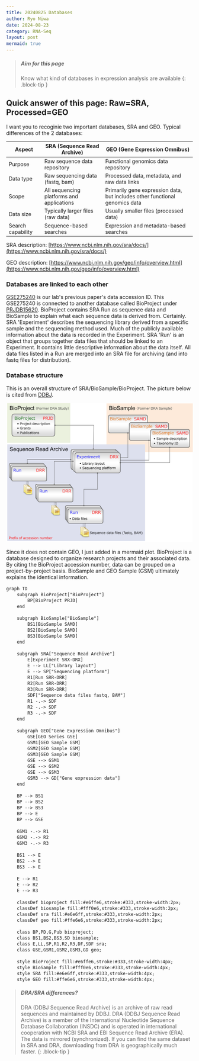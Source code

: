 ```yaml
---
title: 20240825 Databases
author: Ryo Niwa
date: 2024-08-23
category: RNA-Seq
layout: post
mermaid: true
---
```


> ##### Aim for this page
> Know what kind of databases in expression analysis are available
{: .block-tip }

## Quick answer of this page: Raw=SRA, Processed=GEO

I want you to recoginie two important databases, SRA and GEO. Typical differences of the 2 databases:

| Aspect | SRA (Sequence Read Archive) | GEO (Gene Expression Omnibus) |
|--------|-----------------------------|-----------------------------|
| Purpose | Raw sequence data repository | Functional genomics data repository |
| Data type | Raw sequencing data (fastq, bam) | Processed data, metadata, and raw data links |
| Scope | All sequencing platforms and applications | Primarily gene expression data, but includes other functional genomics data |
| Data size | Typically larger files (raw data) | Usually smaller files (processed data) |
| Search capability | Sequence-based searches | Expression and metadata-based searches |

SRA description: [https://www.ncbi.nlm.nih.gov/sra/docs/](https://www.ncbi.nlm.nih.gov/sra/docs/)

GEO description: [https://www.ncbi.nlm.nih.gov/geo/info/overview.html](https://www.ncbi.nlm.nih.gov/geo/info/overview.html)

### Databases are linked to each other

[GSE275240](https://www.ncbi.nlm.nih.gov/geo/query/acc.cgi?acc=GSE275240) is our lab's previous paper's data accession ID. This GSE275240 is connected to another database called BioProject under [PRJDB15620](https://www.ncbi.nlm.nih.gov/bioproject/PRJDB15620). BioProject contains SRA Run as sequence data and BioSample to explain what each sequence data is derived from. Certainly. SRA 'Experiment' describes the sequencing library derived from a specific sample and the sequencing method used. Much of the publicly available information about the data is recorded in the Experiment. SRA 'Run' is an object that groups together data files that should be linked to an Experiment. It contains little descriptive information about the data itself. All data files listed in a Run are merged into an SRA file for archiving (and into fastq files for distribution).

### Database structure

This is an overall structure of SRA/BioSample/BioProject. The picture below is cited from [DDBJ](https://www.ddbj.nig.ac.jp/biosample/overview.html).

![SRA_structure](/assets/sra_object.png)

Since it does not contain GEO, I just added in a mermaid plot. BioProject is a database designed to organize research projects and their associated data. By citing the BioProject accession number, data can be grouped on a project-by-project basis. BioSample and GEO Sample (GSM) ultimately explains the identical information. 

```mermaid
graph TD
    subgraph BioProject["BioProject"]
        BP[BioProject PRJD]
    end

    subgraph BioSample["BioSample"]
        BS1[BioSample SAMD]
        BS2[BioSample SAMD]
        BS3[BioSample SAMD]
    end

    subgraph SRA["Sequence Read Archive"]
        E[Experiment SRX-DRX]
        E --> LL["Library layout"]
        E --> SP["Sequencing platform"]
        R1[Run SRR-DRR]
        R2[Run SRR-DRR]
        R3[Run SRR-DRR]
        SDF["Sequence data files fastq, BAM"]
        R1 -.-> SDF
        R2 -.-> SDF
        R3 -.-> SDF
    end

    subgraph GEO["Gene Expression Omnibus"]
        GSE[GEO Series GSE]
        GSM1[GEO Sample GSM]
        GSM2[GEO Sample GSM]
        GSM3[GEO Sample GSM]
        GSE --> GSM1
        GSE --> GSM2
        GSE --> GSM3
        GSM3 --> GD["Gene expression data"]
    end

    BP --> BS1
    BP --> BS2
    BP --> BS3
    BP --> E
    BP --> GSE

    GSM1 -.-> R1
    GSM2 -.-> R2
    GSM3 -.-> R3
    
    BS1 --> E
    BS2 --> E
    BS3 --> E

    E --> R1
    E --> R2
    E --> R3

    classDef bioproject fill:#e6ffe6,stroke:#333,stroke-width:2px;
    classDef biosample fill:#fff0e6,stroke:#333,stroke-width:2px;
    classDef sra fill:#e6e6ff,stroke:#333,stroke-width:2px;
    classDef geo fill:#ffe6e6,stroke:#333,stroke-width:2px;

    class BP,PD,G,Pub bioproject;
    class BS1,BS2,BS3,SD biosample;
    class E,LL,SP,R1,R2,R3,DF,SDF sra;
    class GSE,GSM1,GSM2,GSM3,GD geo;

    style BioProject fill:#e6ffe6,stroke:#333,stroke-width:4px;
    style BioSample fill:#fff0e6,stroke:#333,stroke-width:4px;
    style SRA fill:#e6e6ff,stroke:#333,stroke-width:4px;
    style GEO fill:#ffe6e6,stroke:#333,stroke-width:4px;
```

> ##### DRA/SRA differences?
> DRA (DDBJ Sequence Read Archive) is an archive of raw read sequences and maintained by DDBJ. 
> DRA (DDBJ Sequence Read Archive) is a member of the International Nucleotide Sequence Database Collaboration (INSDC) and is operated in international cooperation with NCBI SRA and EBI Sequence Read Archive (ERA). The data is mirrored (synchronized). If you can find the same dataset in SRA and DRA, downloading from DRA is geographically much faster.
{: .block-tip }